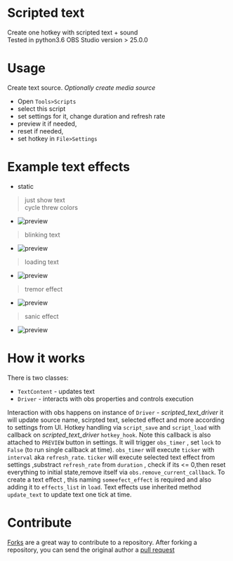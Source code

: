 # Scripted text
Create one hotkey with scripted text + sound  
Tested in python3.6 OBS Studio version > 25.0.0 
# Usage
Create text source.
_Optionally create media source_  
- Open `Tools>Scripts`
- select this script 
- set settings for it, change duration and refresh rate
- preview it if needed,
- reset if needed,
- set hotkey in `File>Settings`
# Example text effects
- static 
> just show text  
> cycle threw colors   
- ![preview](https://i.imgur.com/GmhEDv4.gif)   
> blinking text   
- ![preview](https://i.imgur.com/2M2wDUD.gif)   
> loading text  
- ![preview](https://i.imgur.com/H0pgtHf.gif)   
> tremor effect     
- ![preview](https://i.imgur.com/8G3TVGp.gif)   
> sanic effect    
- ![preview](https://i.imgur.com/pvaEWlE.gif)
# How it works
 There is two classes:
 - `TextContent` - updates text 
 - `Driver` - interacts with obs properties and controls execution

 Interaction with obs happens on instance of `Driver` - *scripted_text_driver* it will update source name, scirpted text, selected effect and more according to settings from UI. Hotkey handling via `script_save` and `script_load` with callback on *scripted_text_driver* `hotkey_hook`. Note this callback is also attached to `PREVIEW` button in settings. It will trigger `obs_timer` , set `lock` to `False` (to run single callback at time).  `obs_timer` will execute `ticker` with `interval` aka `refresh_rate`. `ticker` will execute selected text effect from settings ,substract `refresh_rate` from `duration` , check if its <= 0,then reset everything to initial state,remove itself via `obs.remove_current_callback`. 
 To create a text effect , this naming `someefect_effect` is required and also adding it to `effects_list` in `load`. Text effects use inherited method  `update_text` to update text one tick at time. 

# Contribute 
[Forks](https://help.github.com/articles/fork-a-repo) are a great way to contribute to a repository.
After forking a repository, you can send the original author a [pull request](https://help.github.com/articles/using-pull-requests)